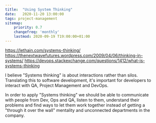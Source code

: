 ```yaml
---
title:  "Using System Thinking"
date:   2020-11-20 13:00:00
tags: project-management
sitemap:
    priority: 0.7
    changefreq: 'monthly'
    lastmod: 2020-09-19 T19:00:00+01:00
---
```


https://lethain.com/systems-thinking/
https://thenextwavefutures.wordpress.com/2009/04/06/thinking-in-systems/
https://devops.stackexchange.com/questions/1412/what-is-systems-thinking

I believe "Systems thinking" is about interactions rather than silos.
Translating this to software development, it's important for developers to interact with QA, Project Management and DevOps.

In order to apply "Systems thinking" we should be able to communicate with people from Dev, Ops and QA, listen to them, understand their problems and find ways to let them work together instead of getting a "through it over the wall" mentality and unconnected departments in the company.
